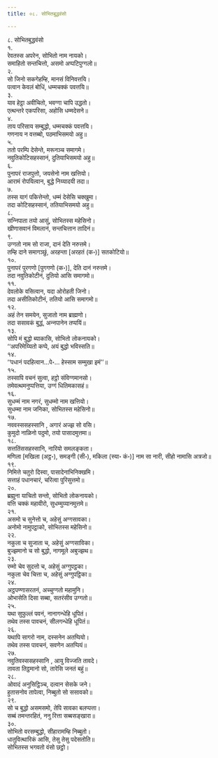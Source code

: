 ```yaml
---
title: ०८. सोभितबुद्धवंसो

---
```

८. सोभितबुद्धवंसो  
१.  
रेवतस्स अपरेन, सोभितो नाम नायको।  
समाहितो सन्तचित्तो, असमो अप्पटिपुग्गलो॥  
२.  
सो जिनो सकगेहम्हि, मानसं विनिवत्तयि।  
पत्वान केवलं बोधिं, धम्मचक्‍कं पवत्तयि॥  
३.  
याव हेट्ठा अवीचितो, भवग्गा चापि उद्धतो।  
एत्थन्तरे एकपरिसा, अहोसि धम्मदेसने॥  
४.  
ताय परिसाय सम्बुद्धो, धम्मचक्‍कं पवत्तयि।  
गणनाय न वत्तब्बो, पठमाभिसमयो अहु॥  
५.  
ततो परम्पि देसेन्ते, मरूनञ्‍च समागमे।  
नवुतिकोटिसहस्सानं, दुतियाभिसमयो अहु॥  
६.  
पुनापरं राजपुत्तो, जयसेनो नाम खत्तियो।  
आरामं रोपयित्वान, बुद्धे निय्यादयी तदा॥  
७.  
तस्स यागं पकित्तेन्तो, धम्मं देसेसि चक्खुमा।  
तदा कोटिसहस्सानं, ततियाभिसमयो अहु॥  
८.  
सन्‍निपाता तयो आसुं, सोभितस्स महेसिनो।  
खीणासवानं विमलानं, सन्तचित्तान तादिनं॥  
९.  
उग्गतो नाम सो राजा, दानं देति नरुत्तमे।  
तम्हि दाने समागञ्छुं, अरहन्ता [अरहतं (क॰)] सतकोटियो॥  
१०.  
पुनापरं पुरगणो [पुगगणो (क॰)], देति दानं नरुत्तमे।  
तदा नवुतिकोटीनं, दुतियो आसि समागमो॥  
११.  
देवलोके वसित्वान, यदा ओरोहती जिनो।  
तदा असीतिकोटीनं, ततियो आसि समागमो॥  
१२.  
अहं तेन समयेन, सुजातो नाम ब्राह्मणो।  
तदा ससावकं बुद्धं, अन्‍नपानेन तप्पयिं॥  
१३.  
सोपि मं बुद्धो ब्याकासि, सोभितो लोकनायको।  
‘‘अपरिमेय्यितो कप्पे, अयं बुद्धो भविस्सति॥  
१४.  
‘‘पधानं पदहित्वान…पे॰… हेस्साम सम्मुखा इमं’’॥  
१५.  
तस्सापि वचनं सुत्वा, हट्ठो संविग्गमानसो।  
तमेवत्थमनुप्पत्तिया, उग्गं धितिमकासहं॥  
१६.  
सुधम्मं नाम नगरं, सुधम्मो नाम खत्तियो।  
सुधम्मा नाम जनिका, सोभितस्स महेसिनो॥  
१७.  
नववस्ससहस्सानि , अगारं अज्झ सो वसि।  
कुमुदो नाळिनो पदुमो, तयो पासादमुत्तमा॥  
१८.  
सत्ततिंससहस्सानि, नारियो समलङ्कता।  
मणिला [मखिला (अट्ठ॰), समङ्गी (सी॰), मकिला (स्या॰ कं॰)] नाम सा नारी, सीहो नामासि अत्रजो॥  
१९.  
निमित्ते चतुरो दिस्वा, पासादेनाभिनिक्खमि।  
सत्ताहं पधानचारं, चरित्वा पुरिसुत्तमो॥  
२०.  
ब्रह्मुना याचितो सन्तो, सोभितो लोकनायको।  
वत्ति चक्‍कं महावीरो, सुधम्मुय्यानमुत्तमे॥  
२१.  
असमो च सुनेत्तो च, अहेसुं अग्गसावका।  
अनोमो नामुपट्ठाको, सोभितस्स महेसिनो॥  
२२.  
नकुला च सुजाता च, अहेसुं अग्गसाविका।  
बुज्झमानो च सो बुद्धो, नागमूले अबुज्झथ॥  
२३.  
रम्मो चेव सुदत्तो च, अहेसुं अग्गुपट्ठका।  
नकुला चेव चित्ता च, अहेसुं अग्गुपट्ठिका॥  
२४.  
अट्ठपण्णासरतनं, अच्‍चुग्गतो महामुनि।  
ओभासेति दिसा सब्बा, सतरंसीव उग्गतो॥  
२५.  
यथा सुफुल्‍लं पवनं, नानागन्धेहि धूपितं।  
तथेव तस्स पावचनं, सीलगन्धेहि धूपितं॥  
२६.  
यथापि सागरो नाम, दस्सनेन अतप्पियो।  
तथेव तस्स पावचनं, सवणेन अतप्पियं॥  
२७.  
नवुतिवस्ससहस्सानि , आयु विज्‍जति तावदे।  
तावता तिट्ठमानो सो, तारेसि जनतं बहुं॥  
२८.  
ओवादं अनुसिट्ठिञ्‍च, दत्वान सेसके जने।  
हुतासनोव तापेत्वा, निब्बुतो सो ससावको॥  
२९.  
सो च बुद्धो असमसमो, तेपि सावका बलप्पत्ता।  
सब्बं तमन्तरहितं, ननु रित्ता सब्बसङ्खारा॥  
३०.  
सोभितो वरसम्बुद्धो, सीहारामम्हि निब्बुतो।  
धातुवित्थारिकं आसि, तेसु तेसु पदेसतोति॥  
सोभितस्स भगवतो वंसो छट्ठो।  